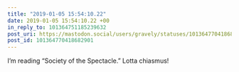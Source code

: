 ```yaml
---
title: "2019-01-05 15:54:10.22"
date: 2019-01-05 15:54:10.22 +00
in_reply_to: 101364751185239632
post_uri: https://mastodon.social/users/gravely/statuses/101364770418682901
post_id: 101364770418682901
---
```

I’m reading “Society of the Spectacle.” Lotta chiasmus!


